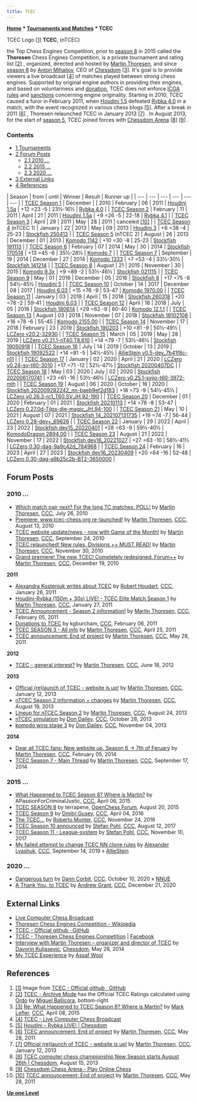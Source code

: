 ```yaml
---
title: TCEC
---
```

**[Home](Home "Home") \* [Tournaments and Matches](Tournaments_and_Matches "Tournaments and Matches") \* TCEC**



 [](https://tcec-chess.com/) TCEC Logo <a id="cite-note-1" href="#cite-ref-1">[1]</a> 
**TCEC**, (nTCEC)  

the Top Chess Engines Competition, prior to [season 8](TCEC_Season_8 "TCEC Season 8") in 2015 called the **Thoresen** Chess Engines Competition, is a private tournament and rating list <a id="cite-note-2" href="#cite-ref-2">[2]</a> , organized, directed and hosted by [Martin Thoresen](Martin_Thoresen "Martin Thoresen"), and since [season 8](TCEC_Season_8 "TCEC Season 8") by [Anton Mihailov](Anton_Mihailov "Anton Mihailov"), CEO of [Chessdom](index.php?title=Chessdom&action=edit&redlink=1 "Chessdom (page does not exist)") <a id="cite-note-3" href="#cite-ref-3">[3]</a>. It's goal is to provide viewers a live broadcast <a id="cite-note-4" href="#cite-ref-4">[4]</a> of matches played between strong chess engines. Supported by original engine authors in providing their engines, and based on voluntariness and [donation](https://en.wikipedia.org/wiki/Donation), TCEC does not enforce [ICGA](ICGA "ICGA") [rules](ICGA_Tournament_Rules "ICGA Tournament Rules") and [sanctions](Rybka_Controversy#RybkaDecision "Rybka Controversy") concerning engine originality. Starting in 2010, TCEC caused a furor in February 2011, when [Houdini 1.5](Houdini "Houdini") defeated [Rybka 4.0](Rybka "Rybka") in a match, with the event recognized in various chess blogs <a id="cite-note-5" href="#cite-ref-5">[5]</a>. After a break in 2011 <a id="cite-note-6" href="#cite-ref-6">[6]</a> , Thoresen relaunched TCEC in January 2013 <a id="cite-note-7" href="#cite-ref-7">[7]</a> . In August 2013, for the start of [season 5](TCEC_Season_5 "TCEC Season 5"), TCEC joined forces with [Chessdom Arena](index.php?title=Chessdom&action=edit&redlink=1 "Chessdom (page does not exist)") <a id="cite-note-8" href="#cite-ref-8">[8]</a> <a id="cite-note-9" href="#cite-ref-9">[9]</a> .



### Contents


* [1 Tournaments](#tournaments)
* [2 Forum Posts](#forum-posts)
	+ [2.1 2010 ...](#2010-...)
	+ [2.2 2015 ...](#2015-...)
	+ [2.3 2020 ...](#2020-...)
* [3 External Links](#external-links)
* [4 References](#references)








|  Season
 |  from
 |  until
 |  Winner
 | Result
 |  Runner up
 |
| --- | --- | --- | --- | --- | --- |
| [TCEC Season 1](TCEC_Season_1 "TCEC Season 1") |  December
 |  |  2010
 |  February
 |  06
 |  2011
 | [Houdini 1.5a](Houdini "Houdini") |  +12 =23 -5
 |  23½-16½
 | [Rybka 4.0](Rybka "Rybka") |
| [TCEC Season 2](TCEC_Season_2 "TCEC Season 2") |  February
 |  11
 |  2011
 |  April
 |  21
 |  2011
 | [Houdini 1.5a](Houdini "Houdini") |  +9 =26 -5
 |  22-18
 | [Rybka 4.1](Rybka "Rybka") |
| [TCEC Season 3](TCEC_Season_3 "TCEC Season 3") |  April
 |  29
 |  2011
 |  May
 |  28
 |  2011
 |  canceled <a id="cite-note-10" href="#cite-ref-10">[10]</a> |
| [TCEC Season 4](TCEC_Season_4 "TCEC Season 4") (nTCEC 1)
 |  January
 |  22
 |  2013
 |  May
 |  09
 |  2013
 | [Houdini 3](Houdini "Houdini") |  +6 =38 -4
 |  25-23
 | [Stockfish 250413](Stockfish "Stockfish") |
| [TCEC Season 5](TCEC_Season_5 "TCEC Season 5") (nTCEC 2)
 |  August
 |  26
 |  2013
 |  December
 |  01
 |  2013
 | [Komodo 1142](Komodo "Komodo") |  +10 =30 -8
 |  25-23
 | [Stockfish 191113](Stockfish "Stockfish") |
| [TCEC Season 6](TCEC_Season_6 "TCEC Season 6") |  February
 |  07
 |  2014
 |  May
 |  30
 |  2014
 | [Stockfish 170514](Stockfish "Stockfish") |  +13 =45 -6
 |  35½-28½
 | [Komodo 7](Komodo "Komodo") |
| [TCEC Season 7](TCEC_Season_7 "TCEC Season 7") |  September
 |  19
 |  2014
 |  December
 |  27
 |  2014
 | [Komodo 1333](Komodo "Komodo") |  +7 =53 -4
 |  33½-30½
 | [Stockfish 141214](Stockfish "Stockfish") |
| [TCEC Season 8](TCEC_Season_8 "TCEC Season 8") |  August
 |  21
 |  2015
 |  November
 |  30
 |  2015
 | [Komodo 9.3x](Komodo "Komodo") |  +9 =89 -2
 |  53½-46½
 | [Stockfish 021115](Stockfish "Stockfish") |
| [TCEC Season 9](TCEC_Season_9 "TCEC Season 9") |  May
 |  01
 |  2016
 |  December
 |  05
 |  2016
 | [Stockfish 8](Stockfish "Stockfish") |  +17 =75 -8
 |  54½-45½
 | [Houdini 5](Houdini "Houdini") |
| [TCEC Season 10](TCEC_Season_10 "TCEC Season 10") |  October
 |  14
 |  2017
 |  December
 |  08
 |  2017
 | [Houdini 6.03](Houdini "Houdini") |  +15 =76 -9
 |  53-47
 | [Komodo 1970.00](Komodo "Komodo") |
| [TCEC Season 11](TCEC_Season_11 "TCEC Season 11") |  January
 |  03
 |  2018
 |  April
 |  15
 |  2018
 | [Stockfish 260318](Stockfish "Stockfish") |  +20 =78 -2
 |  59-41
 | [Houdini 6.03](Houdini "Houdini") |
| [TCEC Season 12](TCEC_Season_12 "TCEC Season 12") |  April
 |  18
 |  2018
 |  July
 |  05
 |  2018
 | [Stockfish 180614](Stockfish "Stockfish") |  +29 =62 -9
 |  60-40
 | [Komodo 12.1.1](Komodo "Komodo") |
| [TCEC Season 13](TCEC_Season_13 "TCEC Season 13") |  August
 |  03
 |  2018
 |  November
 |  07
 |  2018
 | [Stockfish 18102108](Stockfish "Stockfish") |  +16 =78 -6
 |  55-45
 | [Komodo 2155.00](Komodo "Komodo") |
| [TCEC Season 14](TCEC_Season_14 "TCEC Season 14") |  November
 |  17
 |  2018
 |  February
 |  23
 |  2019
 | [Stockfish 190203](Stockfish "Stockfish") |  +10 =81 -9
 |  50½-49½
 | [LCZero v20.2-32930](Leela_Chess_Zero#Lc0 "Leela Chess Zero") |
| [TCEC Season 15](TCEC_Season_15 "TCEC Season 15") |  March
 |  05
 |  2019
 |  May
 |  28
 |  2019
 | [LCZero v0.21.1-nT40.T8.610](Leela_Chess_Zero#Lc0 "Leela Chess Zero") |  +14 =79 -7
 |  53½-46½
 | [Stockfish 19050918](Stockfish "Stockfish") |
| [TCEC Season 16](TCEC_Season_16 "TCEC Season 16") |  July
 |  14
 |  2019
 |  October
 |  13
 |  2019
 | [Stockfish 19092522](Stockfish "Stockfish") |  +14 =81 -5
 |  54½-45½
 | [AllieStein v0.5-dev\_7b41f8c-n11](Allie#AllieStein "Allie") |
 |
| [TCEC Season 17](TCEC_Season_17 "TCEC Season 17") |  January
 |  02
 |  2020
 |  April
 |  21
 |  2020
 | [LCZero v0.24-sv-t60-3010](Leela_Chess_Zero "Leela Chess Zero") |  +17 =71 -12
 |  52½-47½
 | [Stockfish 20200407DC](Stockfish "Stockfish") |
| [TCEC Season 18](TCEC_Season_18 "TCEC Season 18") |  May
 |  03
 |  2020
 |  July
 |  02
 |  2020
 | [Stockfish 202006170741](Stockfish "Stockfish") |  +23 =61 -16
 |  53½-46½
 | [LCZero v0.25.1-svjio-t60-3972-mlh](Leela_Chess_Zero "Leela Chess Zero") |
| [TCEC Season 19](TCEC_Season_19 "TCEC Season 19") |  August
 |  06
 |  2020
 |  October
 |  16
 |  2020
 |  [Stockfish 202009282242\_nn-baeb9ef2d183](Stockfish "Stockfish") |  +18 =73 -9
 |  54½-45½
 | [LCZero v0.26.3-rc1\_T60.SV.JH.92-190](Leela_Chess_Zero "Leela Chess Zero") |
| [TCEC Season 20](TCEC_Season_20 "TCEC Season 20") |  December
 |  01
 |  2020
 |  February
 |  01
 |  2021
 | [Stockfish 20210113](Stockfish "Stockfish") |  +14 =78 -8
 |  53-47
 | [LCZero 0.27.0d-Tilps-dje-magic\_JH.94-100](Leela_Chess_Zero "Leela Chess Zero") |
| [TCEC Season 21](TCEC_Season_21 "TCEC Season 21") |  May
 |  10
 |  2021
 |  August
 |  07
 |  2021
 | [Stockfish 14\_202107131735](Stockfish "Stockfish") |  +19 =74 -7
 |  56-44
 | [LCZero 0.28-dev+\_69626](Leela_Chess_Zero "Leela Chess Zero") |
| [TCEC Season 22](TCEC_Season_22 "TCEC Season 22") |  January
 |  29
 |  2022
 |  April
 |  23
 |  2022
 | [Stockfish dev15\_20220401](Stockfish "Stockfish") |  +28 =63 -9
 |  59½-40½
 | [KomodoDragon 2894.00](Dragon_by_Komodo_Chess "Dragon by Komodo Chess") |
| [TCEC Season 23](index.php?title=TCEC_Season_23&action=edit&redlink=1 "TCEC Season 23 (page does not exist)") |  August
 |  21
 |  2022
 |  November
 |  17
 |  2022
 | [Stockfish dev16\_20221027](Stockfish "Stockfish") |  +27 =63 -10
 |  58½-41½
 | [LCZero 0.30-dag-9a9c42d\_784968](Leela_Chess_Zero "Leela Chess Zero") |
| [TCEC Season 24](index.php?title=TCEC_Season_24&action=edit&redlink=1 "TCEC Season 24 (page does not exist)") |  February
 |  16
 |  2023
 |  April
 |  27
 |  2023
 | [Stockfish dev16\_20230409](Stockfish "Stockfish") |  +20 =64 -16
 |  52-48
 | [LCZero 0.30-dag-a9b25c2b-BT2-3650000](Leela_Chess_Zero "Leela Chess Zero") |


## Forum Posts


### 2010 ...


* [Which match pair next? For the long TC matches. POLL!](http://www.talkchess.com/forum/viewtopic.php?t=35581) by [Martin Thoresen](Martin_Thoresen "Martin Thoresen"), [CCC](CCC "CCC"), July 26, 2010
* [Premiere: www.tcec-chess.org re-launched!](http://www.talkchess.com/forum/viewtopic.php?t=35791) by [Martin Thoresen](Martin_Thoresen "Martin Thoresen"), [CCC](CCC "CCC"), August 13, 2010
* [TCEC website update/news - now with Game of the Month!](http://www.talkchess.com/forum/viewtopic.php?t=36171) by [Martin Thoresen](Martin_Thoresen "Martin Thoresen"), [CCC](CCC "CCC"), September 24, 2010
* [TCEC relaunched! New rules, Divisions ++ MUST READ!](http://www.talkchess.com/forum/viewtopic.php?t=36865) by [Martin Thoresen](Martin_Thoresen "Martin Thoresen"), [CCC](CCC "CCC"), November 30, 2010
* [Grand premiere! The new TCEC! Completely redesigned. Forum++](http://www.talkchess.com/forum/viewtopic.php?t=37160) by [Martin Thoresen](Martin_Thoresen "Martin Thoresen"), [CCC](CCC "CCC"), December 19, 2010


**2011**



* [Alexandra Kosteniuk writes about TCEC](http://www.talkchess.com/forum/viewtopic.php?t=37804) by [Robert Houdart](Robert_Houdart "Robert Houdart"), [CCC](CCC "CCC"), January 26, 2011
* [Houdini-Rybka (150m + 30s) LIVE! - TCEC Elite Match Season 1](http://www.talkchess.com/forum/viewtopic.php?t=37827) by [Martin Thoresen](Martin_Thoresen "Martin Thoresen"), [CCC](CCC "CCC"), January 27, 2011
* [TCEC Announcement - Season 2 information!](http://www.talkchess.com/forum/viewtopic.php?t=37948) by [Martin Thoresen](Martin_Thoresen "Martin Thoresen"), [CCC](CCC "CCC"), February 05, 2011
* [Donations to TCEC](http://www.talkchess.com/forum/viewtopic.php?t=37962) by kgburcham, [CCC](CCC "CCC"), February 06, 2011
* [TCEC SEASON 3 - All info](http://www.talkchess.com/forum/viewtopic.php?t=38876) by [Martin Thoresen](Martin_Thoresen "Martin Thoresen"), [CCC](CCC "CCC"), April 25, 2011
* [TCEC announcement: End of project](http://www.talkchess.com/forum/viewtopic.php?t=39217) by [Martin Thoresen](Martin_Thoresen "Martin Thoresen"), [CCC](CCC "CCC"), May 28, 2011


**2012**



* [TCEC - general interest?](http://www.talkchess.com/forum/viewtopic.php?t=44108) by [Martin Thoresen](Martin_Thoresen "Martin Thoresen"), [CCC](CCC "CCC"), June 18, 2012


**2013**



* [Official (re)launch of TCEC - website is up!](http://www.talkchess.com/forum/viewtopic.php?t=46861) by [Martin Thoresen](Martin_Thoresen "Martin Thoresen"), [CCC](CCC "CCC"), January 12, 2013
* [nTCEC Season 2 information + changes](http://www.talkchess.com/forum/viewtopic.php?t=49020) by [Martin Thoresen](Martin_Thoresen "Martin Thoresen"), [CCC](CCC "CCC"), August 19, 2013
* [Lineup for nTCEC Season 2](http://www.talkchess.com/forum/viewtopic.php?t=49087) by [Martin Thoresen](Martin_Thoresen "Martin Thoresen"), [CCC](CCC "CCC"), August 24, 2013
* [nTCEC simulation](http://www.talkchess.com/forum/viewtopic.php?t=49856) by [Don Dailey](Don_Dailey "Don Dailey"), [CCC](CCC "CCC"), October 28, 2013
* [komodo wins stage 3](http://www.talkchess.com/forum/viewtopic.php?t=49937) by [Don Dailey](Don_Dailey "Don Dailey"), [CCC](CCC "CCC"), November 04, 2013


**2014**



* [Dear all TCEC fans: New website up. Season 6 -> 7th of Feruary](http://www.talkchess.com/forum/viewtopic.php?t=51173) by [Martin Thoresen](Martin_Thoresen "Martin Thoresen"), [CCC](CCC "CCC"), February 05, 2014
* [TCEC Season 7 - Main Thread](http://www.talkchess.com/forum/viewtopic.php?t=53731) by [Martin Thoresen](Martin_Thoresen "Martin Thoresen"), [CCC](CCC "CCC"), September 17, 2014


### 2015 ...


* [What Happened to TCEC Season 8? Where is Martin?](http://www.talkchess.com/forum3/viewtopic.php?f=6&t=55915) by APassionForCriminalJustic, [CCC](CCC "CCC"), April 06, 2015
* [TCEC SEASON 8](http://www.open-chess.org/viewtopic.php?f=3&t=2864) by terrapene, [OpenChess Forum](Computer_Chess_Forums "Computer Chess Forums"), August 20, 2015
* [TCEC Season 9](http://www.talkchess.com/forum/viewtopic.php?t=59757) by [Dmitri Gusev](Dmitri_Gusev "Dmitri Gusev"), [CCC](CCC "CCC"), April 04, 2016
* [The TCEC...](http://www.talkchess.com/forum3/viewtopic.php?f=6&t=62249) by [Roberto Munter](Roberto_Munter "Roberto Munter"), [CCC](CCC "CCC"), November 24, 2016
* [TCEC Season 10 announced](http://www.talkchess.com/forum/viewtopic.php?t=64872) by [Stefan Pohl](index.php?title=Stefan_Pohl&action=edit&redlink=1 "Stefan Pohl (page does not exist)"), [CCC](CCC "CCC"), August 12, 2017
* [TCEC Season 11 - League-system](http://www.talkchess.com/forum/viewtopic.php?t=65683) by [Stefan Pohl](index.php?title=Stefan_Pohl&action=edit&redlink=1 "Stefan Pohl (page does not exist)"), [CCC](CCC "CCC"), November 10, 2017
* [My failed attempt to change TCEC NN clone rules](http://www.talkchess.com/forum3/viewtopic.php?f=2&t=71822) by [Alexander Lyashuk](Alexander_Lyashuk "Alexander Lyashuk"), [CCC](CCC "CCC"), September 14, 2019 » [AllieStein](Allie#AllieStein "Allie")


### 2020 ...


* [Dangerous turn](http://www.talkchess.com/forum3/viewtopic.php?f=2&t=75358) by [Dann Corbit](Dann_Corbit "Dann Corbit"), [CCC](CCC "CCC"), October 10, 2020 » [NNUE](NNUE "NNUE")
* [A Thank You, to TCEC](http://www.talkchess.com/forum3/viewtopic.php?f=2&t=76120) by [Andrew Grant](Andrew_Grant "Andrew Grant"), [CCC](CCC "CCC"), December 21, 2020


## External Links


* [Live Computer Chess Broadcast](https://tcec-chess.com/)
* [Thoresen Chess Engines Competition - Wikipedia](https://en.wikipedia.org/wiki/Thoresen_Chess_Engines_Competition)
* [TCEC - Official github · GitHub](https://github.com/TCEC-Chess)
* [TCEC - Thoresen Chess Engines Competition](https://www.facebook.com/tcec.chess) | [Facebook](https://en.wikipedia.org/wiki/Facebook)
* [Interview with Martin Thoresen – organizer and director of TCEC](http://www.chessdom.com/interview-with-martin-thoresen-organizer-and-director-of-tcec/) by [Davorin Kuljasevic](http://hr.wikipedia.org/wiki/Davorin_Kulja%C5%A1evi%C4%87), [Chessdom](index.php?title=Chessdom&action=edit&redlink=1 "Chessdom (page does not exist)"), May 28, 2014
* [My TCEC Experience](http://mytcecexperience.blogspot.com/) by [Assaf Wool](https://www.blogger.com/profile/16213029778243498981)


## References


1. <a id="cite-ref-1" href="#cite-note-1">[1]</a> Image from [TCEC - Official github · GitHub](https://github.com/TCEC-Chess)
2. <a id="cite-ref-2" href="#cite-note-2">[2]</a> [TCEC - Archive Mode](http://tcec.chessdom.com/archive.php) has the Official TCEC Ratings calculated using [Ordo](index.php?title=Ordo&action=edit&redlink=1 "Ordo (page does not exist)") by [Miguel Ballicora](Miguel_A._Ballicora "Miguel A. Ballicora"), bottom-right
3. <a id="cite-ref-3" href="#cite-note-3">[3]</a> [Re: What Happened to TCEC Season 8? Where is Martin?](http://www.talkchess.com/forum3/viewtopic.php?f=6&t=55915&hilit=Mihailov&start=17) by [Mark Lefler](Mark_Lefler "Mark Lefler"), [CCC](CCC "CCC"), April 08, 2015
4. <a id="cite-ref-4" href="#cite-note-4">[4]</a> [TCEC - Live Computer Chess Broadcast](http://www.tcec-chess.net/live.php)
5. <a id="cite-ref-5" href="#cite-note-5">[5]</a> [Houdini – Rybka LIVE! | Chessdom](http://www.chessdom.com/news-2011/houdini-rybka-computer-chess-live)
6. <a id="cite-ref-6" href="#cite-note-6">[6]</a> [TCEC announcement: End of project](http://www.talkchess.com/forum/viewtopic.php?t=39217) by [Martin Thoresen](Martin_Thoresen "Martin Thoresen"), [CCC](CCC "CCC"), May 28, 2011
7. <a id="cite-ref-7" href="#cite-note-7">[7]</a> [Official (re)launch of TCEC - website is up!](http://www.talkchess.com/forum/viewtopic.php?t=46861) by [Martin Thoresen](Martin_Thoresen "Martin Thoresen"), [CCC](CCC "CCC"), January 12, 2013
8. <a id="cite-ref-8" href="#cite-note-8">[8]</a> [TCEC computer chess championship New Season starts August 26th | Chessdom](http://www.chessdom.com/tcec-computer-chess-championship-starts-august-26th/), August 15, 2013
9. <a id="cite-ref-9" href="#cite-note-9">[9]</a> [Chessdom Chess Arena - Play Online Chess](https://arena.chessdom.com/)
10. <a id="cite-ref-10" href="#cite-note-10">[10]</a> [TCEC announcement: End of project](http://www.talkchess.com/forum/viewtopic.php?t=39217) by [Martin Thoresen](Martin_Thoresen "Martin Thoresen"), [CCC](CCC "CCC"), May 28, 2011

**[Up one Level](Tournaments_and_Matches "Tournaments and Matches")**







 
